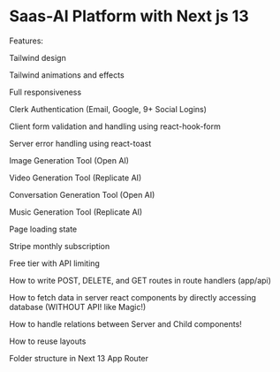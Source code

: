 # Saas-AI Platform with Next js 13

Features:

Tailwind design

Tailwind animations and effects

Full responsiveness

Clerk Authentication (Email, Google, 9+ Social Logins)

Client form validation and handling using react-hook-form

Server error handling using react-toast

Image Generation Tool (Open AI)

Video Generation Tool (Replicate AI)

Conversation Generation Tool (Open AI)

Music Generation Tool (Replicate AI)

Page loading state

Stripe monthly subscription

Free tier with API limiting

How to write POST, DELETE, and GET routes in route handlers (app/api)

How to fetch data in server react components by directly accessing database (WITHOUT API! like Magic!)

How to handle relations between Server and Child components!

How to reuse layouts

Folder structure in Next 13 App Router
